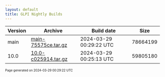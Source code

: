 ```yaml
---
layout: default
title: GLPI Nightly Builds
---
```


Version|Archive|Build date|Size
---|---|---|---
main|[main-75575ce.tar.gz](main-75575ce.tar.gz)|2024-03-29 00:29:22 UTC|78664199
10.0|[10.0-c025914.tar.gz](10.0-c025914.tar.gz)|2024-03-29 00:25:13 UTC|59805180

<font size="1">Page generated on 2024-03-29 00:29:22 UTC</font>

